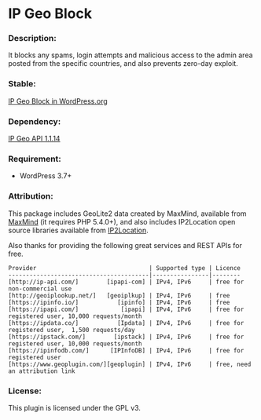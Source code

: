 IP Geo Block
==============

### Description:

It blocks any spams, login attempts and malicious access to the admin area 
posted from the specific countries, and also prevents zero-day exploit.

### Stable:

[IP Geo Block in WordPress.org][IPGB]

### Dependency:

[IP Geo API 1.1.14][IPGeoAPI]

### Requirement:

- WordPress 3.7+

### Attribution:

This package includes GeoLite2 data created by MaxMind, available from 
    [MaxMind][MaxMind] (it requires PHP 5.4.0+),
and also includes IP2Location open source libraries available from 
    [IP2Location][IP2Loc].

Also thanks for providing the following great services and REST APIs for free.

    Provider                                | Supported type | Licence
    ----------------------------------------|----------------|--------
    [http://ip-api.com/]        [ipapi-com] | IPv4, IPv6     | free for non-commercial use
    [http://geoiplookup.net/]   [geoiplkup] | IPv4, IPv6     | free
    [https://ipinfo.io/]           [ipinfo] | IPv4, IPv6     | free
    [https://ipapi.com/]            [ipapi] | IPv4, IPv6     | free for registered user, 10,000 requests/month
    [https://ipdata.co/]           [Ipdata] | IPv4, IPv6     | free for registered user,  1,500 requests/day
    [https://ipstack.com/]        [ipstack] | IPv4, IPv6     | free for registered user, 10,000 requests/month
    [https://ipinfodb.com/]      [IPInfoDB] | IPv4, IPv6     | free for registered user
    [https://www.geoplugin.com/][geoplugin] | IPv4, IPv6     | free, need an attribution link

### License:

This plugin is licensed under the GPL v3.

[IPGB]:       https://wordpress.org/plugins/ip-geo-block/ "IP Geo Block — WordPress Plugins"
[ipapi-com]:  http://ip-api.com/ "IP-API.com - Free Geolocation API"
[geoiplkup]:  http://geoiplookup.net/ "What Is My IP Address | GeoIP Lookup"
[ipinfo]:     https://ipinfo.io/ "ipinfo.io - ip address information including geolocation, hostname and network details"
[ipapi]:      https://ipapi.com/ "ipapi - IP Address Lookup and Geolocation API"
[Ipdata]:     https://ipdata.co/ "ipdata.co - IP Geolocation and Threat Data API"
[ipstack]:    https://ipstack.com/ "ipstack - Free IP Geolocation API"
[IPInfoDB]:   https://ipinfodb.com/ "IPInfoDB | Free IP Address Geolocation Tools"
[geoplugin]:  https://www.geoplugin.com/ "geoPlugin to geolocate your visitors"
[MaxMind]:    https://www.maxmind.com/ "MaxMind - IP Geolocation and Online Fraud Prevention"
[IP2Loc]:     https://www.ip2location.com/ "IP Address Geolocation to Identify Website Visitor's Geographical Location"
[IPGeoAPI]:   https://github.com/tokkonopapa/WordPress-IP-Geo-API "GitHub - tokkonopapa/WordPress-IP-Geo-API: A class library combined with WordPress plugin IP Geo Block to handle geo-location database of Maxmind and IP2Location."
